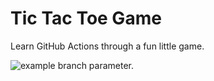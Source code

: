 # Tic Tac Toe Game

Learn GitHub Actions through a fun little game.

![example branch parameter.](https://github.com/Kentucker/github-actions-for-ci/actions/workflows/approval-workflow.yml/badge.svg?branch=main)
